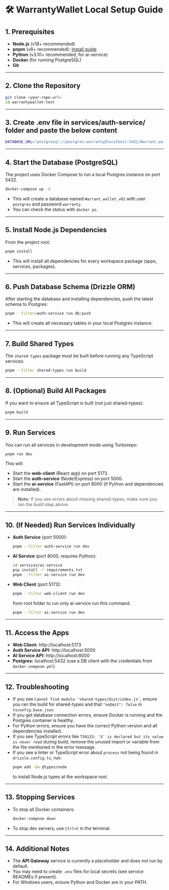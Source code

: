 # 🛠️ WarrantyWallet Local Setup Guide

## 1. Prerequisites

- **Node.js** (v18+ recommended)
- **pnpm** (v8+ recommended): [Install guide](https://pnpm.io/installation)
- **Python** (v3.10+ recommended, for ai-service)
- **Docker** (for running PostgreSQL)
- **Git**

---

## 2. Clone the Repository

```sh
git clone <your-repo-url>
cd warrantywallet-test
```

---

## 3. Create .env file in services/auth-service/ folder and paste the below content

```sh
DATABASE_URL="postgresql://postgres:warranty@localhost:5432/Warrant_wallet_v02"
```

---

## 4. Start the Database (PostgreSQL)

The project uses Docker Compose to run a local Postgres instance on port 5432.

```sh
docker-compose up -d
```

- This will create a database named `Warrant_wallet_v02` with user `postgres` and password `warranty`.
- You can check the status with `docker ps`.

---

## 5. Install Node.js Dependencies

From the project root:

```sh
pnpm install
```

- This will install all dependencies for every workspace package (apps, services, packages).

---

## 6. Push Database Schema (Drizzle ORM)

After starting the database and installing dependencies, push the latest schema to Postgres:

```sh
pnpm --filter=auth-service run db:push
```

- This will create all necessary tables in your local Postgres instance.

---

## 7. Build Shared Types

The `shared-types` package must be built before running any TypeScript services:

```sh
pnpm --filter shared-types run build
```

---

## 8. (Optional) Build All Packages

If you want to ensure all TypeScript is built (not just shared-types):

```sh
pnpm build
```

---

## 9. Run Services

You can run all services in development mode using Turborepo:

```sh
pnpm run dev
```

This will:
- Start the **web-client** (React app) on port 5173.
- Start the **auth-service** (Node/Express) on port 5000.
- Start the **ai-service** (FastAPI) on port 8000 (if Python and dependencies are installed).

> **Note:** If you see errors about missing shared-types, make sure you ran the build step above.

---

## 10. (If Needed) Run Services Individually

- **Auth Service** (port 5000):
  ```sh
  pnpm --filter auth-service run dev
  ```
- **AI Service** (port 8000, requires Python):
  ```sh
  cd services/ai-service
  pip install -r requirements.txt
  pnpm --filter ai-service run dev
  ```
- **Web Client** (port 5173):
  ```sh
  pnpm --filter web-client run dev
  ```
  from root folder to run only ai-service run this command.
  ```sh
  pnpm --filter ai-service run dev
  ```
---

## 11. Access the Apps

- **Web Client:** http://localhost:5173
- **Auth Service API:** http://localhost:5000
- **AI Service API:** http://localhost:8000
- **Postgres:** localhost:5432 (use a DB client with the credentials from `docker-compose.yml`)

---

## 12. Troubleshooting

- If you see `Cannot find module 'shared-types/dist/index.js'`, ensure you ran the build for shared-types and that `"noEmit": false` in `tsconfig.base.json`.
- If you get database connection errors, ensure Docker is running and the Postgres container is healthy.
- For Python errors, ensure you have the correct Python version and all dependencies installed.
- If you see TypeScript errors like `TS6133: 'X' is declared but its value is never read` during build, remove the unused import or variable from the file mentioned in the error message.
- If you see a linter or TypeScript error about `process` not being found in `drizzle.config.ts`, run:
  ```sh
  pnpm add -Dw @types/node
  ```
  to install Node.js types at the workspace root.

---

## 13. Stopping Services

- To stop all Docker containers:
  ```sh
  docker-compose down
  ```
- To stop dev servers, use `Ctrl+C` in the terminal.

---

## 14. Additional Notes

- The **API Gateway** service is currently a placeholder and does not run by default.
- You may need to create `.env` files for local secrets (see service READMEs if present).
- For Windows users, ensure Python and Docker are in your PATH. 
